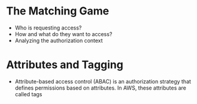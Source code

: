# The Matching Game
- Who is requesting access?
- How and what do they want to access?
- Analyzing the authorization context


# Attributes and Tagging
- Attribute-based access control (ABAC) is an authorization strategy that defines permissions based on attributes. In AWS, these attributes are called tags
